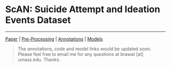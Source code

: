 # ScAN: Suicide Attempt and Ideation Events Dataset

------------------------

[Paper](https://aclanthology.org/2022.naacl-main.75.pdf) | [Pre-Processing](https://github.com/bsinghpratap/ScAN/tree/main/get_data) | [Annotations](https://github.com/bsinghpratap/ScAN/tree/main/annotations) | [Models](#)

> The annotations, code and model links would be updated soon. 
> Please feel free to email me for any questions at brawat [at] umass.edu. Thanks.
